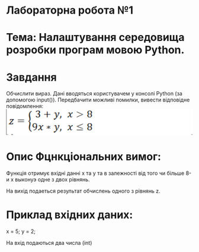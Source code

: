 # Лабораторна робота №1

# Тема: Налаштування середовища розробки програм мовою Python.

# Завдання

Обчислити вираз. Дані вводяться користувачем у консолі Python (за
допомогою input()). Передбачити можливі помилки, вивести відповідне
повідомлення:![img.png](img.png)

# Опис Фцнкціональних вимог:

Функція отримує вхідні данні x та y та в залежності від
того чи більше 8-и x выконуэ одне з двох рівнянь.

На вихід подаеться результат обчислень одного з рівнянь z.

# Приклад вхідних даних:
x = 5; y = 2;

На вхід подаються два числа (int)
